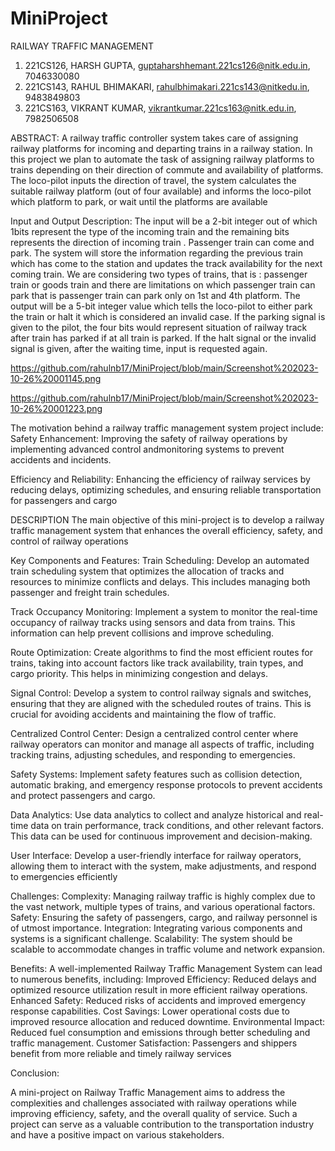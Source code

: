 # MiniProject

RAILWAY TRAFFIC MANAGEMENT

1. 221CS126, HARSH GUPTA, guptaharshhemant.221cs126@nitk.edu.in, 7046330080
2. 221CS143, RAHUL BHIMAKARI, rahulbhimakari.221cs143@nitkedu.in, 9483849803
3. 221CS163, VIKRANT KUMAR, vikrantkumar.221cs163@nitk.edu.in, 7982506508


ABSTRACT:
A railway traffic controller system takes care of assigning railway platforms for incoming 
and departing trains in a railway station. In this project we plan to automate the task of 
assigning railway platforms to trains depending on their direction of commute and 
availability of platforms. The loco-pilot inputs the direction of travel, the system calculates 
the suitable railway platform (out of four available) and informs the loco-pilot which 
platform to park, or wait until the platforms are available

Input and Output Description:
The input will be a 2-bit integer out of which 1bits represent the
type of the incoming train and the remaining bits represents the direction of incoming train .
Passenger train can come and park. The system will store the information regarding the 
previous train which has come to the station and updates the track availability for the next 
coming train. We are considering two types of trains, that is : passenger train or goods 
train and there are limitations on which passenger train can park that is passenger train
can park only on 1st and 4th platform.
The output will be a 5-bit integer value which tells the loco-pilot to either park the train or 
halt it which is considered an invalid case. If the parking signal is given to the pilot, the 
four bits would represent situation of railway track after train has parked if at all train is 
parked. If the halt signal or the invalid signal is given, after the waiting time, input is
requested again.

https://github.com/rahulnb17/MiniProject/blob/main/Screenshot%202023-10-26%20001145.png

https://github.com/rahulnb17/MiniProject/blob/main/Screenshot%202023-10-26%20001223.png

The motivation behind a railway traffic management system project include:
Safety Enhancement: Improving the safety of railway operations by implementing advanced control
andmonitoring systems to prevent accidents and incidents.

Efficiency and Reliability: Enhancing the efficiency of railway services by reducing delays, optimizing
schedules, and ensuring reliable transportation for passengers and cargo

DESCRIPTION
The main objective of this mini-project is to develop a railway traffic management system that 
enhances the overall efficiency, safety, and control of railway operations

Key Components and Features:
Train Scheduling: Develop an automated train scheduling system that optimizes the allocation of 
tracks and resources to minimize conflicts and delays. This includes managing both passenger and 
freight train schedules.

Track Occupancy Monitoring: Implement a system to monitor the real-time occupancy of railway 
tracks using sensors and data from trains. This information can help prevent collisions and improve 
scheduling.

Route Optimization: Create algorithms to find the most efficient routes for trains, taking into account 
factors like track availability, train types, and cargo priority. This helps in minimizing congestion and 
delays.

Signal Control: Develop a system to control railway signals and switches, ensuring that they are 
aligned with the scheduled routes of trains. This is crucial for avoiding accidents and maintaining the 
flow of traffic.

Centralized Control Center: Design a centralized control center where railway operators can monitor 
and manage all aspects of traffic, including tracking trains, adjusting schedules, and responding to 
emergencies.

Safety Systems: Implement safety features such as collision detection, automatic braking, and 
emergency response protocols to prevent accidents and protect passengers and cargo.

Data Analytics: Use data analytics to collect and analyze historical and real-time data on train 
performance, track conditions, and other relevant factors. This data can be used for continuous 
improvement and decision-making.

User Interface: Develop a user-friendly interface for railway operators, allowing them to interact with 
the system, make adjustments, and respond to emergencies efficiently

Challenges:
Complexity: Managing railway traffic is highly complex due to the vast network, multiple types of 
trains, and various operational factors.
Safety: Ensuring the safety of passengers, cargo, and railway personnel is of utmost importance.
Integration: Integrating various components and systems is a significant challenge.
Scalability: The system should be scalable to accommodate changes in traffic volume and network 
expansion.

Benefits:
A well-implemented Railway Traffic Management System can lead to numerous benefits, including:
Improved Efficiency: Reduced delays and optimized resource utilization result in more efficient 
railway operations.
Enhanced Safety: Reduced risks of accidents and improved emergency response capabilities.
Cost Savings: Lower operational costs due to improved resource allocation and reduced downtime.
Environmental Impact: Reduced fuel consumption and emissions through better scheduling and 
traffic management.
Customer Satisfaction: Passengers and shippers benefit from more reliable and timely railway 
services

Conclusion:

A mini-project on Railway Traffic Management aims to address the complexities and challenges 
associated with railway operations while improving efficiency, safety, and the overall quality of
service. Such a project can serve as a valuable contribution to the transportation industry and have a 
positive impact on various stakeholders.




